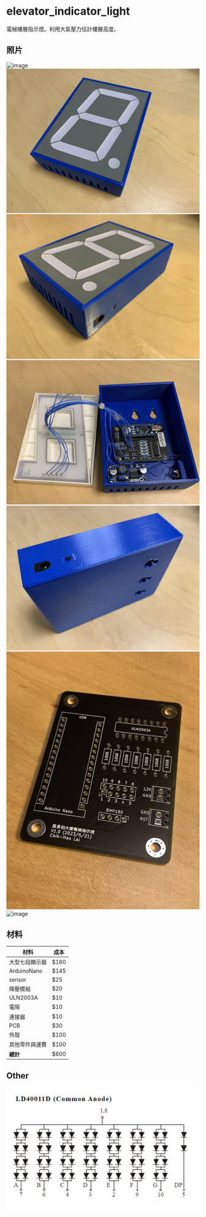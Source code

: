 # elevator_indicator_light
電梯樓層指示燈。利用大氣壓力估計樓層高度。

## 照片
![image](https://github.com/Chihhao/elevator_indicator_light/blob/main/image/IMG_6833.gif)
![image](https://github.com/Chihhao/elevator_indicator_light/blob/main/image/S__10305581_0.jpg)
![image](https://github.com/Chihhao/elevator_indicator_light/blob/main/image/S__10305579_0.jpg)
![image](https://github.com/Chihhao/elevator_indicator_light/blob/main/image/S__10305577_0.jpg)
![image](https://github.com/Chihhao/elevator_indicator_light/blob/main/image/S__10305580_0.jpg)
![image](https://github.com/Chihhao/elevator_indicator_light/blob/main/image/IMG_6718.jpg)
![image](https://github.com/Chihhao/elevator_indicator_light/blob/main/image/test.gif)

## 材料
| 材料           | 成本 |
| -------------- | ---- |
| 大型七段顯示器 | $160 |
| ArduinoNano    | $145 |
| sensor         | $25  |
| 降壓模組       | $20  |
| ULN2003A       | $10  |
| 電阻           | $10  |
| 連接器         | $10  |
| PCB            | $30  |
| 外殼           | $100 |
| 其他零件與運費 | $100 |
| **總計**       | $600 |

## Other
![image](https://github.com/Chihhao/elevator_indicator_light/blob/main/image/led.png)


